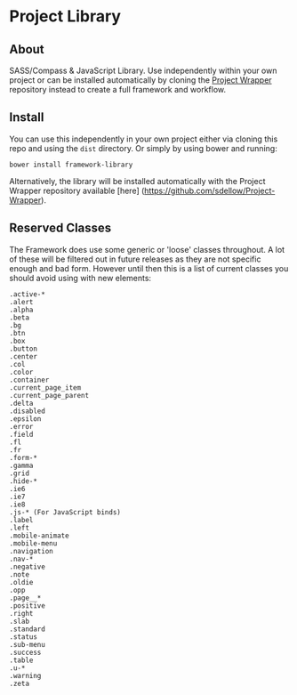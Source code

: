 # Project Library

## About
SASS/Compass & JavaScript Library. Use independently within your own project or can be installed automatically by cloning the [Project Wrapper](https://github.com/sdellow/Project-Wrapper) repository instead to create a full framework and workflow.

## Install
You can use this independently in your own project either via cloning this repo and using the `dist` directory. Or simply by using bower and running:

	bower install framework-library

Alternatively, the library will be installed automatically with the Project Wrapper repository available [here] (https://github.com/sdellow/Project-Wrapper).

## Reserved Classes
The Framework does use some generic or 'loose' classes throughout. A lot of these will be filtered out in future releases as they are not specific enough and bad form. However until then this is a list of current classes you should avoid using with new elements:

    .active-*
    .alert
    .alpha
    .beta
    .bg
    .btn
    .box
    .button
    .center
    .col
    .color
    .container
    .current_page_item
    .current_page_parent
    .delta
    .disabled
    .epsilon
    .error
    .field
    .fl
    .fr
    .form-*
    .gamma
    .grid
    .hide-*
    .ie6
    .ie7
    .ie8
    .js-* (For JavaScript binds)
    .label
    .left
    .mobile-animate
    .mobile-menu
    .navigation
    .nav-*
    .negative
    .note
    .oldie
    .opp
    .page__*
    .positive
    .right
    .slab
    .standard
    .status
    .sub-menu
    .success
    .table
    .u-*
    .warning
    .zeta

